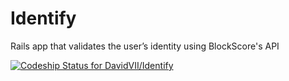 # Identify
Rails app that validates the user’s identity using BlockScore's API

[ ![Codeship Status for DavidVII/Identify](https://codeship.io/projects/5be8b190-f721-0131-0cd1-1e394426848f/status)](https://codeship.io/projects/28555)
